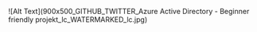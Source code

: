 


![Alt Text](900x500_GITHUB_TWITTER_Azure Active Directory - Beginner friendly projekt_lc_WATERMARKED_lc.jpg)
